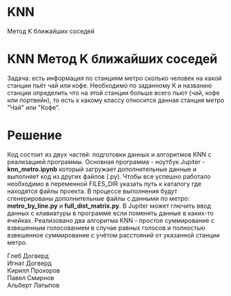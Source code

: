 # KNN
Метод K ближайших соседей
# KNN Метод K ближайших соседей
Задача: есть информация по станциям метро сколько человек на какой станции пьёт чай или кофе. Необходимо по заданному K и названию станции определить что на этой станции больше всего пьют (чай, кофе или портвейн), то есть к какому классу относится данная станция метро "Чай" или "Кофе". 
# Решение
Код состоит из двух частей: подготовки данных и алгоритмов KNN с реализацией программы. Основная программа - ноутбук Jupiter - **knn_metro.ipynb** который загружает дополнительные данные и выполняет код из других файлов (.py). Чтобы все успешно работало необходимо в переменной FILES_DIR указать путь к каталогу где находятся файлы проекта. В процессе выполнения будут сгенерированы дополнительные файлы с данными по метро: **metro_by_line.py** и **full_dist_matrix.py**. В Jupiter может глючить ввод данных с клавиатуры в программе если поменять данные в каких-то ячейках. Реализовано два алгоритма KNN - простое суммирование с взвешенным голосованием в случае равных голосов и полностью взвешенное суммирование с учётом расстояний от указанной станции метро.

Глеб Догверд<br>
Игнат Догверд<br>
Кирилл Прохоров<br>
Павел Смирнов<br>
Альберт Латыпов

